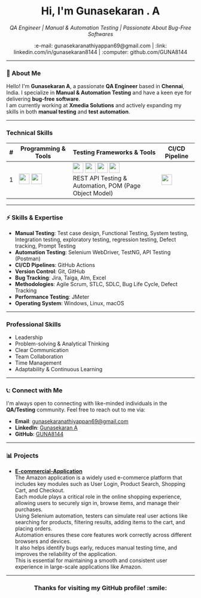 <h1 align="center">Hi, I'm Gunasekaran . A </h1>
<p align="center">
  <em>QA Engineer | Manual & Automation Testing  | Passionate About Bug-Free Softwares</em>
</p>

<p align="center">
  <a href="mailto:your-email@example.com" style="text-decoration:none;">:e-mail: gunasekaranathiyappan69@gmail.com</a> |
  <a href="https://linkedin.com/in/gunasekaran8144" target="_blank" style="text-decoration:none;">:link: linkedin.com/in/gunasekaran8144</a> |
  <a href="https://github.com/GUNA8144" target="_blank" style="text-decoration:none;">:computer: github.com/GUNA8144</a>
</p>

---

### :bust_in_silhouette: About Me

Hello! I'm **Gunasekaran A**, a passionate **QA Engineer** based in **Chennai**, India. I specialize in **Manual & Automation Testing** and have a keen eye for delivering **bug-free software**.  
I am currently working at **Xmedia Solutions** and actively expanding my skills in both **manual testing** and **test automation**.

---

### Technical Skills

| #  | Programming & Tools                                              | Testing Frameworks & Tools                                                                                                  | CI/CD Pipeline                                                   |
|----|-----------------------------------------------------------------|-----------------------------------------------------------------------------------------------------------------------------|-----------------------------------------------------------------|
| 1  | <img src="https://img.shields.io/badge/Java-FF6F61?style=flat-square&logo=java&logoColor=white" height="28"/> <img src="https://img.shields.io/badge/SQL-4479A1?style=flat-square&logo=sql&logoColor=white" height="28"/> | <img src="https://img.shields.io/badge/Selenium-3C873A?style=flat-square&logo=selenium&logoColor=white" height="28"/> <img src="https://img.shields.io/badge/TestNG-017C75?style=flat-square&logo=testng&logoColor=white" height="28"/> <img src="https://img.shields.io/badge/JMeter-1F9D55?style=flat-square&logo=apachejmeter&logoColor=white" height="28"/> <img src="https://img.shields.io/badge/Postman-FB6E00?style=flat-square&logo=postman&logoColor=white" height="28"/> <br/>REST API Testing & Automation, POM (Page Object Model) | <img src="https://img.shields.io/badge/GitHub_Actions-2081E2?style=flat-square&logo=githubactions&logoColor=white" height="28"/>               |

---

### :zap: Skills & Expertise

- **Manual Testing**: Test case design, Functional Testing, System testing, Integration testing, exploratory testing, regression testing, Defect tracking, Prompt Testing  
- **Automation Testing**: Selenium WebDriver, TestNG, API Testing (Postman)  
- **CI/CD Pipelines**: GitHub Actions  
- **Version Control**: Git, GitHub  
- **Bug Tracking**: Jira, Taiga, Alm, Excel  
- **Methodologies**: Agile Scrum, STLC, SDLC, Bug Life Cycle, Defect Tracking  
- **Performance Testing**: JMeter  
- **Operating System**: Windows, Linux, macOS  

---

### Professional Skills

-  Leadership
-  Problem-solving & Analytical Thinking  
- Clear Communication
- Team  Collaboration
- Time Management 
- Adaptability & Continuous Learning  

---

### 📞: Connect with Me

I'm always open to connecting with like-minded individuals in the **QA/Testing** community. Feel free to reach out to me via:

- **Email**: [gunasekaranathiyappan69@gmail.com](mailto:gunasekaranathiyappan69@gmail.com)  
- **LinkedIn**: [Gunasekaran A](https://linkedin.com/in/gunasekaran8144)  
- **GitHub**: [GUNA8144](https://github.com/GUNA8144)  

---

### :bar_chart: Projects

- **[E-commercial-Application](https://github.com/GUNA8144/Amazon-Ecommerce-Automation-Scripts)**  
 The Amazon application is a widely used e-commerce platform that includes key modules such as User Login, Product Search, Shopping Cart, and Checkout.  
 Each module plays a critical role in the online shopping experience, allowing users to securely sign in, browse items, and manage their purchases.  
 Using Selenium automation, testers can simulate real user actions like searching for products, filtering results, adding items to the cart, and placing orders.  
 Automation ensures these core features work correctly across different browsers and devices.  
 It also helps identify bugs early, reduces manual testing time, and improves the reliability of the application.  
 This is essential for maintaining a smooth and consistent user experience in large-scale applications like Amazon.

---




<h3 align="center">Thanks for visiting my GitHub profile! :smile:</h3>

